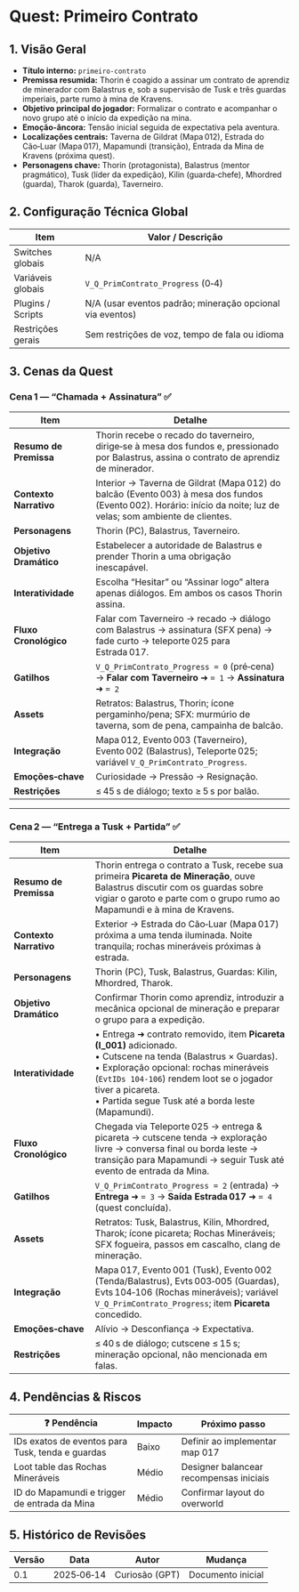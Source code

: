 # Quest: Primeiro Contrato

## 1. Visão Geral

* **Título interno:** `primeiro-contrato`
* **Premissa resumida:** Thorin é coagido a assinar um contrato de aprendiz de minerador com Balastrus e, sob a supervisão de Tusk e três guardas imperiais, parte rumo à mina de Kravens.
* **Objetivo principal do jogador:** Formalizar o contrato e acompanhar o novo grupo até o início da expedição na mina.
* **Emoção-âncora:** Tensão inicial seguida de expectativa pela aventura.
* **Localizações centrais:** Taverna de Gildrat (Mapa 012), Estrada do Cão‑Luar (Mapa 017), Mapamundi (transição), Entrada da Mina de Kravens (próxima quest).
* **Personagens chave:** Thorin (protagonista), Balastrus (mentor pragmático), Tusk (líder da expedição), Kilin (guarda‑chefe), Mhordred (guarda), Tharok (guarda), Taverneiro.

## 2. Configuração Técnica Global

| Item              | Valor / Descrição                                         |
| ----------------- | --------------------------------------------------------- |
| Switches globais  | N/A                                                       |
| Variáveis globais | `V_Q_PrimContrato_Progress` (0‑4)                         |
| Plugins / Scripts | N/A (usar eventos padrão; mineração opcional via eventos) |
| Restrições gerais | Sem restrições de voz, tempo de fala ou idioma            |

## 3. Cenas da Quest

### Cena 1 — “Chamada + Assinatura” ✅

| Item                   | Detalhe                                                                                                                                                           |
| ---------------------- | ----------------------------------------------------------------------------------------------------------------------------------------------------------------- |
| **Resumo de Premissa** | Thorin recebe o recado do taverneiro, dirige‑se à mesa dos fundos e, pressionado por Balastrus, assina o contrato de aprendiz de minerador.                       |
| **Contexto Narrativo** | Interior → Taverna de Gildrat (Mapa 012) do balcão (Evento 003) à mesa dos fundos (Evento 002). Horário: início da noite; luz de velas; som ambiente de clientes. |
| **Personagens**        | Thorin (PC), Balastrus, Taverneiro.                                                                                                                               |
| **Objetivo Dramático** | Estabelecer a autoridade de Balastrus e prender Thorin a uma obrigação inescapável.                                                                               |
| **Interatividade**     | Escolha “Hesitar” ou “Assinar logo” altera apenas diálogos. Em ambos os casos Thorin assina.                                                                      |
| **Fluxo Cronológico**  | Falar com Taverneiro → recado → diálogo com Balastrus → assinatura (SFX pena) → fade curto → teleporte 025 para Estrada 017.                                      |
| **Gatilhos**           | `V_Q_PrimContrato_Progress = 0` (pré‑cena) → **Falar com Taverneiro** ➜ `= 1` → **Assinatura** ➜ `= 2`                                                            |
| **Assets**             | Retratos: Balastrus, Thorin; ícone pergaminho/pena; SFX: murmúrio de taverna, som de pena, campainha de balcão.                                                   |
| **Integração**         | Mapa 012, Evento 003 (Taverneiro), Evento 002 (Balastrus), Teleporte 025; variável `V_Q_PrimContrato_Progress`.                                                   |
| **Emoções‑chave**      | Curiosidade → Pressão → Resignação.                                                                                                                               |
| **Restrições**         | ≤ 45 s de diálogo; texto ≥ 5 s por balão.                                                                                                                         |

---

### Cena 2 — “Entrega a Tusk + Partida” ✅

| Item                   | Detalhe                                                                                                                                                                                                                                                                              |
| ---------------------- | ------------------------------------------------------------------------------------------------------------------------------------------------------------------------------------------------------------------------------------------------------------------------------------ |
| **Resumo de Premissa** | Thorin entrega o contrato a Tusk, recebe sua primeira **Picareta de Mineração**, ouve Balastrus discutir com os guardas sobre vigiar o garoto e parte com o grupo rumo ao Mapamundi e à mina de Kravens.                                                                             |
| **Contexto Narrativo** | Exterior → Estrada do Cão‑Luar (Mapa 017) próxima a uma tenda iluminada. Noite tranquila; rochas mineráveis próximas à estrada.                                                                                                                                                      |
| **Personagens**        | Thorin (PC), Tusk, Balastrus, Guardas: Kilin, Mhordred, Tharok.                                                                                                                                                                                                                      |
| **Objetivo Dramático** | Confirmar Thorin como aprendiz, introduzir a mecânica opcional de mineração e preparar o grupo para a expedição.                                                                                                                                                                     |
| **Interatividade**     | • Entrega ➜ contrato removido, item **Picareta (I\_001)** adicionado.<br>• Cutscene na tenda (Balastrus × Guardas).<br>• Exploração opcional: rochas mineráveis (`EvtIDs 104‑106`) rendem loot se o jogador tiver a picareta.<br>• Partida segue Tusk até a borda leste (Mapamundi). |
| **Fluxo Cronológico**  | Chegada via Teleporte 025 → entrega & picareta → cutscene tenda → exploração livre → conversa final ou borda leste → transição para Mapamundi → seguir Tusk até evento de entrada da Mina.                                                                                           |
| **Gatilhos**           | `V_Q_PrimContrato_Progress = 2` (entrada) → **Entrega** ➜ `= 3` → **Saída Estrada 017** ➜ `= 4` (quest concluída).                                                                                                                                                                   |
| **Assets**             | Retratos: Tusk, Balastrus, Kilin, Mhordred, Tharok; ícone picareta; Rochas Mineráveis; SFX fogueira, passos em cascalho, clang de mineração.                                                                                                                                         |
| **Integração**         | Mapa 017, Evento 001 (Tusk), Evento 002 (Tenda/Balastrus), Evts 003‑005 (Guardas), Evts 104‑106 (Rochas mineráveis); variável `V_Q_PrimContrato_Progress`; item **Picareta** concedido.                                                                                              |
| **Emoções‑chave**      | Alívio → Desconfiança → Expectativa.                                                                                                                                                                                                                                                 |
| **Restrições**         | ≤ 40 s de diálogo; cutscene ≤ 15 s; mineração opcional, não mencionada em falas.                                                                                                                                                                                                     |

## 4. Pendências & Riscos

| ❓ Pendência                                      | Impacto | Próximo passo                           |
| ------------------------------------------------ | ------- | --------------------------------------- |
| IDs exatos de eventos para Tusk, tenda e guardas | Baixo   | Definir ao implementar map 017          |
| Loot table das Rochas Mineráveis                 | Médio   | Designer balancear recompensas iniciais |
| ID do Mapamundi e trigger de entrada da Mina     | Médio   | Confirmar layout do overworld           |

## 5. Histórico de Revisões

| Versão | Data       | Autor          | Mudança           |
| ------ | ---------- | -------------- | ----------------- |
| 0.1    | 2025‑06‑14 | Curiosão (GPT) | Documento inicial |
